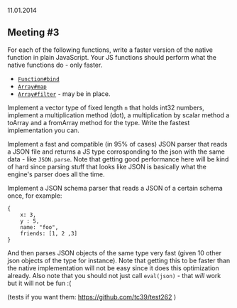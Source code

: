 11.01.2014

Meeting #3
-----------------------

For each of the following functions, write a faster version of the native function in plain JavaScript. Your JS functions should perform what the native functions do - only faster.

 - [`Function#bind`](https://developer.mozilla.org/en-US/docs/Web/JavaScript/Reference/Global_Objects/Function/bind)
 - [`Array#map`](https://developer.mozilla.org/en-US/docs/Web/JavaScript/Reference/Global_Objects/Array/map)
 - [`Array#filter`](https://developer.mozilla.org/en-US/docs/Web/JavaScript/Reference/Global_Objects/Array/filter) - may be in place.

Implement a vector type of fixed length `n` that holds int32 numbers, implement a multiplication method (dot), a multiplication by scalar method a toArray and a fromArray method for the type. Write the fastest implementation you can.

Implement a fast and compatible (in 95% of cases) JSON parser that reads a JSON file and returns a JS type corrosponding to the json with the same data - like `JSON.parse`. Note that getting good performance here will be kind of hard since parsing stuff that looks like JSON is basically what the engine's parser does all the time. 

Implement a JSON schema parser that reads a JSON of a certain schema once, for example:

    {
        x: 3,
        y : 5,
        name: "foo",
        friends: [1, 2 ,3]
    }
    
And then parses JSON objects of the same type very fast (given 10 other json objects of the type for instance). Note that getting this to be faster than the native implementation will not be easy since it does this optimization already. Also note that you should not just call `eval(json)` - that _will_ work but it will not be fun :(

(tests if you want them: https://github.com/tc39/test262 )

